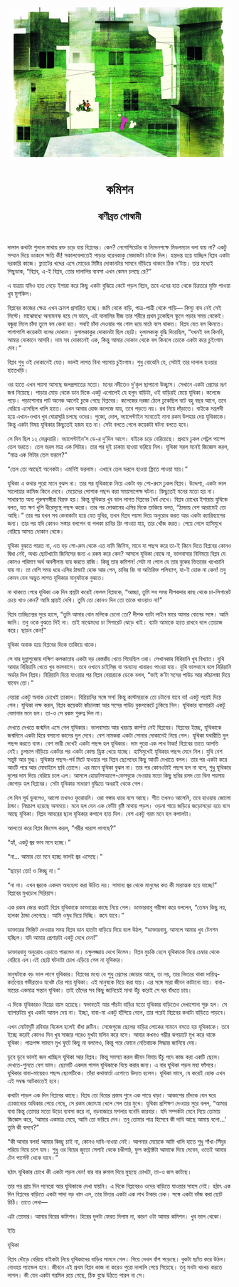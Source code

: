 <div align=center> <img src="../../metadata/images/rabibasariya/কমিশন-বাণীব্রত-গোস্বামী.jpg" align="center"></div><br><h1 align=center>কমিশন</h1>
<h2 align=center>বাণীব্রত গোস্বামী</h2><br>

দালাল কথাটা শুনলে মাথায় রক্ত চড়ে যায় বিপ্লবের। কেন? নেগোশিয়েটর বা নিদেনপক্ষে মিডলম্যান বলা যায় না? একটু সম্মান দিয়ে ডাকলে ক্ষতি কী! সকালবেলাতেই পাড়ার বরেনকাকু মেজাজটা চটকে দিল। হন্তদন্ত হয়ে যাচ্ছিল বিপ্লব একটা দরকারি কাজে। ফ্ল্যাটের খদ্দের এসে মোড়ের মিষ্টির দোকানটার সামনে দাঁড়িয়ে থাকবে ঠিক ন’টায়। তার মধ্যেই পিছুডাক, “বিপ্লব, এ-ই বিপ্লব, তোর দালালির ব্যবসা এখন কেমন চলছে রে?”

এ যাত্রায় যদিও হাত নেড়ে ইশারা করে কিছু একটা বুঝিয়ে কেটে পড়ল বিপ্লব, তবে এদের হাত থেকে চিরতরে মুক্তি পাওয়া খুব মুশকিল।

বিপ্লবের কাজের ক্ষেত্র এখন ক্রমশ প্রসারিত হচ্ছে। জমি থেকে বাড়ি, পাত্র-পাত্রী থেকে গাড়ি— কিস্যু বাদ নেই সেই লিস্টে। মাঝেমধ্যে অন্যমনস্ক হয়ে সে ভাবে, এই দালালির বীজ তার শরীরে প্রথম ঢুকেছিল স্কুলে পড়ার সময় থেকেই। বন্ধুরা মিলে চাঁদা তুলে বল কেনা হত। সবাই চাঁদা দেওয়ার পর গোল হয়ে মাঠে বসে থাকত। বিপ্লব যেত বল কিনতে। পাশাপাশি কয়েকটা বলের দোকান। দুলালকাকুর দোকানটা ছিল ছোট্ট। দুলালকাকু বুদ্ধি দিয়েছিল, “যখনই বল কিনবি, আমার দোকানে আসবি। দাম সব দোকানেই এক, কিন্তু আমার দোকান থেকে বল কিনলে তোকে একটা করে চুইংগাম দেব।”

বিপ্লব শুধু ওই দোকানেই যেত। ভালই লাগত বিনা পয়সায় চুইংগাম। শুধু বোঝেনি যে, সেটাই তার দালাল হওয়ার হাতেখড়ি।

ওর হাতে এখন পয়সা আসছে জলপ্রপাতের মতো। মনের নদীতেও দু’কূল ছাপানো উচ্ছ্বাস। সেখানে একটা প্রেমের ভ্রূণ জন্ম নিয়েছে। পাড়ার মোড় থেকে ডান দিকে একটু এগোলেই যে হলুদ বাড়িটা, ওই বাড়িরই মেয়ে যূথিকা। কলেজে পড়ে। পড়াশোনার পাট অনেক আগেই চুকে গেছে বিপ্লবের। কলেজের দরজা ঠেলে ঢুকেছিল বটে বহু বছর আগে, তবে বেরিয়ে এসেছিল খালি হাতে। এখন আবার রোজ কলেজে যায়, তবে পড়তে নয়। রথ নিয়ে দাঁড়াতে। বাইকে সপ্তপদী হয়ে এখান-ওখান খুব ঘোরাঘুরি চলছে ওদের। পুজো, দোল, ভ্যালেন্টাইন সবেতেই নানা রকম উপহার দেয় যূথিকাকে। কিন্তু একটা বিষয় যূথিকার কিছুতেই হজম হত না। সেটা বলতে গেলে কয়েকটা ঘটনা বলতে হবে।

সে দিন ছিল ১২ ফেব্রুয়ারি। ভ্যালেন্টাইন’স ডে-র দু’দিন আগে। বাইকে চড়ে বেরিয়েছে। প্রথমে ঢুকল পেট্রল পাম্পে তেল ভরতে। তেল ভরল মাত্র এক লিটার। তার পর দুই চাকায় হাওয়া ভরিয়ে নিল। যূথিকা সরল মনেই জিজ্ঞেস করল, “মাত্র এক লিটার তেল ভরলে?”

“তেল তো আছেই অনেকটা। এমনিই ভরলাম। এখানে তেল ভরলে হাওয়া ফ্রিতে পাওয়া যায়।”

যূথিকা এ কথার পুরো মানে বুঝল না। তার পর যূথিকাকে নিয়ে একটা বড় শো-রুমে ঢুকল বিপ্লব। উদ্দেশ্য, একটা ভাল সালোয়ার কামিজ কিনে দেবে। মেয়েদের পোশাক পছন্দ করা সময়সাপেক্ষ ঘটনা। কিছুতেই মনের মতো হয় না। সাধারণত অন্য পুরুষসঙ্গীরা বিরক্ত হয়। কিন্তু যূথিকার খুব ভাল লাগত বিপ্লবের ধৈর্য দেখে। বিপ্লব চোখের ইশারায় যুথিকে বলত, যত ক্ষণ খুশি ধীরেসুস্থে পছন্দ করো। তার পর দোকানের এসির দিকে তাকিয়ে বলত, “ঠান্ডায় বেশ আরামেই তো আছি।” তার পর যখন সব কেনাকাটা হয়ে যেত যুথির, তখন বিপ্লব পয়সা দিয়ে অনুরোধ করত আর একটা ক্যারিব্যাগের জন্য। তার পর যদি কোনও সস্তার বলপেন বা পলকা চাবির রিং পাওয়া যায়, তার খোঁজ করত। পেয়ে গেলে হাসিমুখে বেরিয়ে আসত দোকান থেকে।

যূথিকা বুঝতে পারত না, এত বড় শো-রুম থেকে এত দামি জিনিস, মানে যা পছন্দ করে তা-ই কিনে দিতে বিপ্লবের কোনও দ্বিধা নেই, অথচ ছোটখাটো জিনিসের জন্য এ রকম করে কেন? আসলে যূথিকা বোঝে না, ভালবাসার বিনিময়ে বিপ্লব যে কোনও পরিমাণ অর্থ অবলীলায় ব্যয় করতে রাজি। কিন্তু তার কমিশন! সেটা না পেলে যে তার বুকের ভিতরের খচখচানি যায় না। তা বেশি সময় ধরে এসির ঠান্ডাই হোক আর পেন, চাবির রিং বা অতিরিক্ত পলিব্যাগ, যা-ই হোক না কেন! তবু কেমন যেন অদ্ভুত লাগত যূথিকার মানুষটাকে বুঝতে।

না থাকতে পেরে যূথিকা এক দিন প্রশ্নটা করেই ফেলল বিপ্লবকে, “আচ্ছা, তুমি সব সময় দীপকদার‌ কাছ থেকে চা-সিগারেট চেয়ে খাও কেন? আমি প্রায়ই দেখি। তুমি তো কোনও দিন তো তাকে খাওয়াও না!”

বিপ্লব তাচ্ছিল্যের সুরে হাসে, “তুমি আমার বোন মলিকে চেনো তো? দীপক ব্যাটা লাইন মারে আমার বোনের সঙ্গে। আমি জানি। তবু ওকে বুঝতে দিই না। তাই মাঝেমধ্যে চা সিগারেট ঝেড়ে খাই। ব্যাটা আমাকে হাতে রাখবে বলে তোয়াজ করে। ছাড়ব কেন!”

যূথিকা অবাক হয়ে বিপ্লবের দিকে তাকিয়ে থাকে।

সে বার দুগ্গাপুজোয় দক্ষিণ কলকাতায় একটা বড় রেস্তরাঁয় খেতে গিয়েছিল ওরা। সেখানকার বিরিয়ানি খুব বিখ্যাত। যুথি আবার বিরিয়ানি খেতে খুব ভালবাসে। তবে ওখানে চাইনিজ় বা অন্যান্য খাবারও পাওয়া যায়। যুথি ভালবাসে বলে বিরিয়ানি অর্ডার দিল বিপ্লব। বিরিয়ানি দিয়ে যাওয়ার পর বিপ্লব বেয়ারাকে ডেকে বলল, “ভাই ক’টা সসের পাউচ আর কাঁচালঙ্কা দিয়ে যাবেন তো।”

বেয়ারা একটু অবাক চোখেই তাকাল। বিরিয়ানির সঙ্গে সস! কিন্তু কাস্টমারকে তো চটানো যাবে না! একটু পরেই দিয়ে গেল। যূথিকা লক্ষ করল, বিপ্লব কয়েকটা কাঁচালঙ্কা আর সসের পাউচ বুকপকেটে ঢুকিয়ে নিল। যূথিকার ব্যাপারটা একটু বেমানান মনে হল। তা-ও সে রকম গুরুত্ব দিল না।

দেখতে দেখতে জন্মদিন এসে গেল যূথিকার। ভালবাসায় আর খরচায় কার্পণ্য নেই বিপ্লবের। বিপ্লবের ইচ্ছে, যূথিকাকে জন্মদিনে একটা হিরে বসানো কানের দুল দেবে। বেশ নামকরা একটা সোনার দোকানেই নিয়ে গেল। যূথিকা যথারীতি দুল পছন্দ করতে ব্যস্ত। বেশ ভারী দেখেই একটা পছন্দ হল যূথিকার। দাম পুরো এক লাখ টাকা! বিপ্লবের তাতে আপত্তি নেই। চুপচাপ দাঁড়িয়ে একটার পর একটা কোল্ড ড্রিঙ্ক খেয়ে যাচ্ছে। হাসিমুখেই যূথিকার পছন্দ মেনে নিল। যুথি বেশ সন্তুষ্ট আর মুগ্ধ। যূথিকার পছন্দ-পর্ব মিটে যাওয়ার পর বিপ্লব ছেলেদের কিছু আংটি দেখাতে বলল। তার পর একটা করে আংটি পরে আর মোবাইলে ছবি তোলে। এর মানে যূথিকা বুঝল না। তার পর কোনওটাই পছন্দ হল না বলে, শুধু যূথিকার দুলের দাম দিয়ে বেরিয়ে চলে এল। আসলে হোয়াটসঅ্যাপে-ফেসবুকে দেওয়ার মতো কিছু ছবির রসদ তো বিনা পয়সায় জোগাড় হল বিপ্লবের। সেটা যূথিকার সাধারণ বুদ্ধিতে অধরাই থেকে গেল।

সে দিন সূর্য ডুবলেও, আলো তখনও ফুরোয়নি। ওরা গঙ্গার ধারে বসে আছে। শীত তখনও আসেনি, তবে হাওয়ায় জোলো ঠান্ডা। নিম্নচাপ হয়েছে অসময়ে। মনে হল যেন এক ফোঁটা বৃষ্টি মাথায় পড়ল। ওড়না গায়ে জড়িয়ে জড়োসড়ো হয়ে বসে আছে যূথিকা। বিপ্লব আদরের ছলে যূথিকার কপালে হাত দিল। বেশ একটু গরম মনে হল কপালটা।

আলতো করে বিপ্লব জিগেস করল, “শরীর খারাপ লাগছে?”

“হ্যাঁ, একটু জ্বর ভাব মনে হচ্ছে।”

“না… আমার তো মনে হচ্ছে ভালই জ্বর এসেছে।”

“ছাড়ো তো! ও কিচ্ছু না।”

“না না। এখন জ্বরকে একদম অবহেলা করা উচিত নয়। সামান্য জ্বর থেকে মানুষের কত কী মারাত্মক হয়ে যাচ্ছে!” বিপ্লবের মুখচোখ সিরিয়াস।

এক রকম জোর করেই বিপ্লব যূথিকাকে ডাক্তারের কাছে নিয়ে গেল। ডাক্তারবাবু পরীক্ষা করে বললেন, “তেমন কিছু নয়, হালকা ঠান্ডা লেগেছে। আমি ওষুধ দিয়ে দিচ্ছি। কমে যাবে।”

ডাক্তারের ভিজ়িট দেওয়ার সময় বিপ্লব ডান হাতটা বাড়িয়ে দিয়ে বলে উঠল, “ডাক্তারবাবু, আসলে আমার খুব টেনশন হচ্ছিল। যদি আমার প্রেশারটা একটু দেখে দেন!”

ডাক্তারবাবু অনুরোধ এড়াতে পারলেন না। চক্ষুলজ্জায় দেখে দিলেন। বিপ্লব মুচকি হেসে যূথিকাকে নিয়ে চেম্বার থেকে বেরিয়ে এল।এই ছোট্ট ঘটনাটা চোখ এড়িয়ে গেল না যূথিকার।

মানুষটাকে বড় ভাল লাগে যূথিকার। বিপ্লবের মধ্যে যে শুধু প্রেমের জোয়ার আছে, তা নয়, তার ভিতরে থাকা দায়িত্ব-কর্তব্যের গভীরতাও যথেষ্ট টের পায় যূথিকা। এই মানুষকে বিয়ে করা যায়। এর সঙ্গে সারা জীবন কাটানো যায়। বাবা-মায়ের একমাত্র সন্তান যূথিকা। তাই তাঁদের সব কিছু জানিয়েই মাথা উঁচু করেই সে ঘর বাঁধতে চায়।

এ দিকে যূথিকারও বিয়ের বয়স হয়েছে। স্বভাবতই আর পাঁচটা বাড়ির মতো যূথিকার বাড়িতেও দেখাশোনা শুরু হল। সে ব্যাপারটায় খুব একটা আমল দেয় না। ইচ্ছা, বাবা-মা একটু হাঁপিয়ে গেলে, তার পরেই বিপ্লবের কথাটা বাড়িতে পাড়বে।

এখন মোটামুটি রবিবার বিকেল হলেই বাঁধা রুটিন। সেজেগুজে ছেলের বাড়ির লোকের সামনে বসতে হয় যূথিকাকে। তবে ইচ্ছে করেই কোনও দিন খুব সাজার পরেও মুখটা মলিন করে বসে। আবার কখনও গম্ভীর ঝগড়াটে মুখ করে থাকে যূথিকা। পাত্রপক্ষ সামনে মুখ ফুটে কিছু না বললেও, কিন্তু পরে ফোনে নেতিবাচক সিদ্ধান্ত জানিয়ে দেয়।

ডুবে ডুবে ভালই জল খাচ্ছিল যূথিকা আর বিপ্লব। কিন্তু সমস্যা করল জীবন বিমায় উঁচু পদে কাজ করা একটি ছেলে। দেখতে-শুনতে বেশ ভাল। ছেলেটি একদম পাগল যূথিকাকে বিয়ে করার জন্য। এ বার যূথিকা পড়ল মহা ফাঁপরে। যূথিকার বাবা-মায়েরও পছন্দ ছেলেটিকে। তাঁরা কথাবার্তা এগোতে উদ্যত হলেন। যূথিকা ভাবে, যে করেই হোক এখন এই সম্বন্ধ আটকাতেই হবে।

কথাটা পাড়ল এক দিন বিপ্লবের কাছে। বিপ্লব তো বিয়ের প্রস্তাব শুনে এক পায়ে খাড়া। আকাশের চাঁদকে যেন ঘরে ঢোকানোর অধিকার পেয়ে গেছে, সে রকম জ্যোৎস্না খেলে গেল তার মুখে। যূথিকা প্রশিক্ষণ দেওয়ার সুরে বলল, “আমার বাবা কিন্তু তোমার মতো উড়ো ব্যবসা করে না, বড়বাজারে মশলার বনেদি কারবার। যদি সম্পর্কটা মেনে নিয়ে তোমায় জিজ্ঞেস করে, ‘আমার একমাত্র মেয়ে, আমি তো ভরিয়ে দেব। তবু তোমার পাত্র হিসেবে কী দাবি আছে আমায় বলো...’ তুমি কী বলবে?”

“কী আবার বলব! আমার কিচ্ছু চাই না, কোনও দাবি-দাওয়া নেই। আপনার মেয়েকে আমি খালি হাতে শুধু শাঁখা-সিঁদুর পরিয়ে নিয়ে চলে যাব। শুধু ওর বিয়ের জুতো সেলাই থেকে চণ্ডীপাঠ, ফুল কন্ট্রাক্টটা আমাকে দিয়ে দেবেন, ওতেই আমার টেন পার্সেন্ট থেকে যাবে।”

হঠাৎ যূথিকার চোখে কী একটা পড়ল যেন! বার বার রুমাল দিয়ে মুছছে চোখটা, তা-ও জল কাটছে।

তার পর প্রায় দিন পনেরো আর যূথিকাকে দেখা যায়নি। এ দিকে বিপ্লবেরও ওদের বাড়িতে যাওয়ার সাহস নেই। হঠাৎ এক দিন বিপ্লবের বাড়িতে একটা সাদা বড় খাম এল, তার ভিতর একটা এক লাখ টাকার চেক। সঙ্গে একটা ভাঁজ করা ছোট চিঠি। তাতে লেখা—

এটা তোমার। আমার বিয়ের কমিশন। হিরের দুলটা ফেরত দিলাম না, কারণ ওটা আমার কমিশন। খুব ভাল থেকো।

ইতি

যূথিকা

বিপ্লব দৌড়ে বেরিয়ে বাইকটা নিয়ে যূথিকাদের বাড়ির সামনে গেল। গিয়ে দেখল বাঁশ পড়েছে। বুকটা ছ্যাঁত করে উঠল। বোধহয় প্যান্ডেল হবে। জীবনে এই প্রথম বিপ্লব কাজ না করেও পুরো দালালি পেয়ে গিয়েছে। তবু মনটা খচখচ করতে লাগল। কী যেন একটা গরমিল রয়ে গেছে, ঠিক বুঝে উঠতে পারল না সে।

